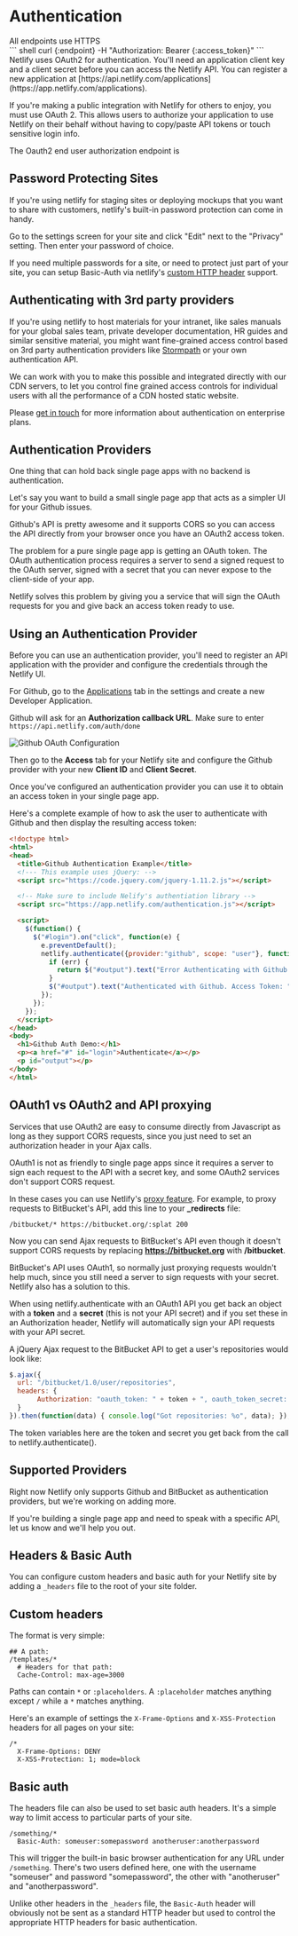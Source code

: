 # Authentication

<!-- TODO: Merge these to be nicer & remove redundancy -->
<aside class="notice">
All endpoints use HTTPS
</aside>
``` shell
curl {:endpoint} -H "Authorization: Bearer {:access_token}"
```
Netlify uses OAuth2 for authentication. You'll need an application client key and a client secret before you can access the Netlify API. You can register a new application at [https://api.netlify.com/applications](https://app.netlify.com/applications).

If you're making a public integration with Netlify for others to enjoy, you must use OAuth 2. This allows users to authorize your application to use Netlify on their behalf without having to copy/paste API tokens or touch sensitive login info.

The Oauth2 end user authorization endpoint is

## Password Protecting Sites

If you're using netlify for staging sites or deploying mockups that you want to share with customers, netlify's built-in password protection can come in handy.

Go to the settings screen for your site and click "Edit" next to the "Privacy" setting. Then enter your password of choice.

If you need multiple passwords for a site, or need to protect just part of your site, you can setup Basic-Auth via netlify's [custom HTTP header](/docs/headers_and_basic_auth) support.

## Authenticating with 3rd party providers

If you're using netlify to host materials for your intranet, like sales manuals for your global sales team, private developer documentation, HR guides and similar sensitive material, you might want fine-grained access control based on 3rd party authentication providers like [Stormpath](https://stormpath.com) or your own authentication API.

We can work with you to make this possible and integrated directly with our CDN servers, to let you control fine grained access controls for individual users with all the performance of a CDN hosted static website.

Please [get in touch](/contact) for more information about authentication on enterprise plans.

<!-- AUTH PROVIDERS -->

## Authentication Providers

One thing that can hold back single page apps with no backend is authentication.

Let's say you want to build a small single page app that acts as a simpler UI for your Github issues.

Github's API is pretty awesome and it supports CORS so you can access the API directly from your browser once you have an OAuth2 access token.

The problem for a pure single page app is getting an OAuth token. The OAuth authentication process requires a server to send a signed request to the OAuth server, signed with a secret that you can never expose to the client-side of your app.

Netlify solves this problem by giving you a service that will sign the OAuth requests for you and give back an access token ready to use.

## Using an Authentication Provider

Before you can use an authentication provider, you'll need to register an API application with the provider and configure the credentials through the Netlify UI.

For Github, go to the [Applications](https://github.com/settings/applications) tab in the settings and create a new Developer Application.

Github will ask for an **Authorization callback URL**. Make sure to enter `https://api.netlify.com/auth/done`

![Github OAuth Configuration](/img/docs/github-oauth-config.png)

Then go to the **Access** tab for your Netlify site and configure the Github provider with your new **Client ID** and **Client Secret**.

Once you've configured an authentication provider you can use it to obtain an access token in your single page app.

Here's a complete example of how to ask the user to authenticate with Github and then display the resulting access token:

``` html
<!doctype html>
<html>
<head>
  <title>Github Authentication Example</title>
  <!--- This example uses jQuery: -->
  <script src="https://code.jquery.com/jquery-1.11.2.js"></script>

  <!-- Make sure to include Nelify's authentiation library -->
  <script src="https://app.netlify.com/authentication.js"></script>

  <script>
    $(function() {
      $("#login").on("click", function(e) {
        e.preventDefault();
        netlify.authenticate({provider:"github", scope: "user"}, function(err, data) {
          if (err) {
            return $("#output").text("Error Authenticating with Github: " + err);
          }
          $("#output").text("Authenticated with Github. Access Token: " + data.token);
        });
      });
    });
  </script>
</head>
<body>
  <h1>Github Auth Demo:</h1>
  <p><a href="#" id="login">Authenticate</a></p>
  <p id="output"></p>
</body>
</html>
```

## OAuth1 vs OAuth2 and API proxying

Services that use OAuth2 are easy to consume directly from Javascript as long as they support CORS requests, since you just need to set an authorization header in your Ajax calls.

OAuth1 is not as friendly to single page apps since it requires a server to sign each request to the API with a secret key, and some OAuth2 services don't support CORS request.

In these cases you can use Netlify's [proxy feature](/docs/redirects#proxying). For example, to proxy requests to BitBucket's API, add this line to your **_redirects** file:

    /bitbucket/* https://bitbucket.org/:splat 200

Now you can send Ajax requests to BitBucket's API even though it doesn't support CORS requests by replacing **https://bitbucket.org** with **/bitbucket**.

BitBucket's API uses OAuth1, so normally just proxying requests wouldn't help much, since you still need a server to sign requests with your secret. Netlify also has a solution to this.

When using netlify.authenticate with an OAuth1 API you get back an object with a **token** and a **secret** (this is not your API secret) and if you set these in an Authorization header, Netlify will automatically sign your API requests with your API secret.

A jQuery Ajax request to the BitBucket API to get a user's repositories would look like:

``` js
$.ajax({
  url: "/bitbucket/1.0/user/repositories",
  headers: {
       Authorization: "oauth_token: " + token + ", oauth_token_secret: " + secret
  }
}).then(function(data) { console.log("Got repositories: %o", data); });
```

The token variables here are the token and secret you get back from the call to netlify.authenticate().

## Supported Providers

Right now Netlify only supports Github and BitBucket as authentication providers, but we're working on adding more.

If you're building a single page app and need to speak with a specific API, let us know and we'll help you out.

<!-- HEADERS AND BASIC AUTH -->
## Headers & Basic Auth

You can configure custom headers and basic auth for your Netlify site by adding a `_headers` file to the root of your site folder.

## Custom headers

The format is very simple:

```
## A path:
/templates/*
  # Headers for that path:
  Cache-Control: max-age=3000
```

Paths can contain `*` or `:placeholders`. A `:placeholder` matches anything except `/` while a `*` matches anything.

Here's an example of settings the `X-Frame-Options` and `X-XSS-Protection` headers for all pages on your site:

```
/*
  X-Frame-Options: DENY
  X-XSS-Protection: 1; mode=block
```

## Basic auth

The headers file can also be used to set basic auth headers. It's a simple way to limit access to particular parts of your site.

```
/something/*
  Basic-Auth: someuser:somepassword anotheruser:anotherpassword
```

This will trigger the built-in basic browser authentication for any URL under `/something`. There's two users defined here, one with the username "someuser" and password "somepassword", the other with "anotheruser" and "anotherpassword".

Unlike other headers in the `_headers` file, the `Basic-Auth` header will obviously not be sent as a standard HTTP header but used to control the appropriate HTTP headers for basic authentication.
